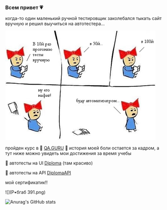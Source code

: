 ### Всем привет :heartpulse:

когда-то один маленький ручной тестировщик заколебался тыкать сайт вручную и решил выучиться на автотестера...

![](картинки-javascript-программирование-3340155.jpeg)

пройден курс в :star2: <a target="_blank" href="https://qa.guru/">QA.GURU</a> :star2: история моей боли остается за кадром, а тут ниже можно увидеть мои достижения за время учебы

:purple_heart: автотесты на UI <a target="_blank" href="https://github.com/SashkaDikaya/Diploma/">Diploma</a> (там красиво) 

:sparkling_heart: автотесты на API <a target="_blank" href="https://github.com/SashkaDikaya/DiplomaAPI">DiplomaAPI</a>

мой сертификатик!!

![](Р•бгаб 391.png)

 ![Anurag's GitHub stats](https://github-readme-stats.vercel.app/api?username=SashkaDikaya&show_icons=true&theme=tokyonight)



<!--
**SashkaDikaya/SashkaDikaya** is a ✨ _special_ ✨ repository because its `README.md` (this file) appears on your GitHub profile.

Here are some ideas to get you started:

- 🔭 I’m currently working on ...
- 🌱 I’m currently learning ...
- 👯 I’m looking to collaborate on ...
- 🤔 I’m looking for help with ...
- 💬 Ask me about ...
- 📫 How to reach me: ...
- 😄 Pronouns: ...
- ⚡ Fun fact: ...
-->
